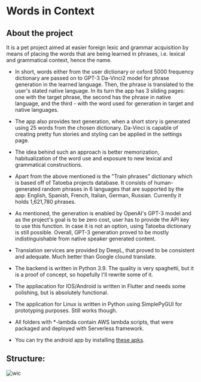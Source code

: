 # Words in Context
## About the project
It is a pet project aimed at easier foreign lexic and grammar acquisition by means of placing the words that are being learned in phrases, i.e. lexical and grammatical context, hence the name. 

- In short, words either from the user dictionary or oxford 5000 frequency dictionary are passed on to GPT-3 Da-Vinci2 model for phrase generation in the learned language. Then, the phrase is translated to the user's stated native language. In its turn the app has 3 sliding pages: one with the target phrase, the second has the phrase in native language, and the third - with the word used for generation in target and native languages. 

- The app also provides text generation, when a short story is generated using 25 words from the chosen dictionary. Da-Vinci is capable of creating pretty fun stories and styling can be applied in the settings page. 

- The idea behind such an approach is better memorization, habitualization of the word use and exposure to new lexical and grammatical constructions.

- Apart from the above mentioned is the "Train phrases" dictionary which is based off of Tatoeba projects database. It consists of human-generated random phrases in 6 languages that are supported by the app: English, Spanish, French, Italian, German, Russian. Currently it holds 1,621,780 phrases.

- As mentioned, the generation is enabled by OpenAI's GPT-3 model and as the project's goal is to be zero cost, user has to provide the API key to use this function. In case it is not an option, using Tatoeba dictionary is still possible. Overall, GPT-3 generation proved to be mostly indistinguishable from native speaker generated content.

- Translation services are provided by DeepL, that proved to be consistent and adequate. Much better than Google clound translate.

- The backend is written in Python 3.9. The quality is very spaghetti, but it is a proof of concept, so hopefully I'll rewrite some of it.

- The appliacation for IOS/Android is written in Flutter and needs some polishing, but is absolutely functional.

- The application for Linux is written in Python using SimplePyGUI for prototyping purposes. Still works though.

- All folders with *-lambda contain AWS lambda scripts, that were packaged and deployed with Serverless framework.

- You can try the android app by installing [these apks](https://github.com/rumfellow/wic/tree/master/flutter_app/build_apks).


## Structure:

![wic](https://user-images.githubusercontent.com/109697877/188860910-f2b63509-f627-4038-afc6-8af39e104194.png)



